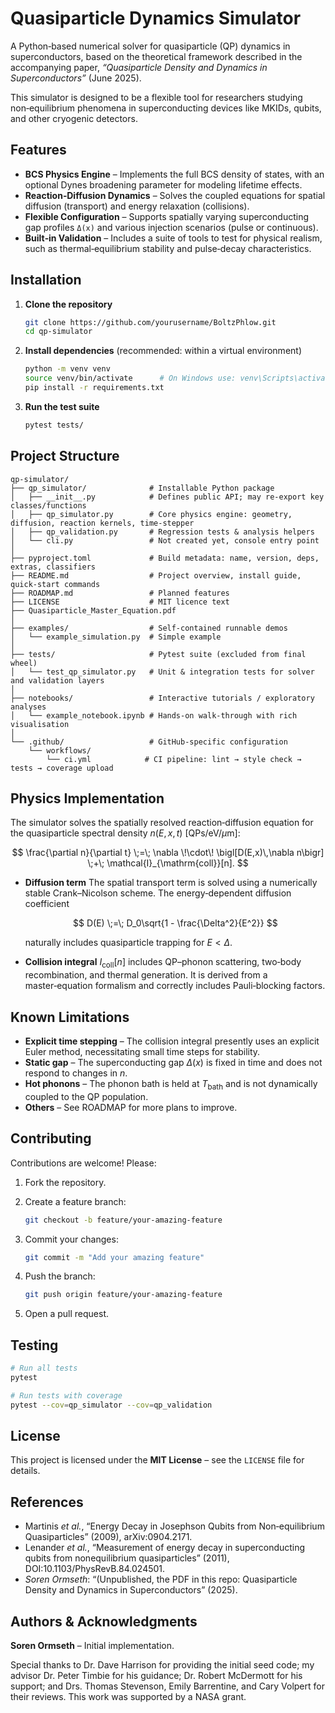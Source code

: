 # Quasiparticle Dynamics Simulator

A Python‑based numerical solver for quasiparticle (QP) dynamics in superconductors, based on the theoretical framework described in the accompanying paper, *“Quasiparticle Density and Dynamics in Superconductors”* (June 2025).

This simulator is designed to be a flexible tool for researchers studying non‑equilibrium phenomena in superconducting devices like MKIDs, qubits, and other cryogenic detectors.

## Features

* **BCS Physics Engine** – Implements the full BCS density of states, with an optional Dynes broadening parameter for modeling lifetime effects.
* **Reaction‑Diffusion Dynamics** – Solves the coupled equations for spatial diffusion (transport) and energy relaxation (collisions).
* **Flexible Configuration** – Supports spatially varying superconducting gap profiles `Δ(x)` and various injection scenarios (pulse or continuous).
* **Built‑in Validation** – Includes a suite of tools to test for physical realism, such as thermal‑equilibrium stability and pulse‑decay characteristics.

## Installation

1. **Clone the repository**

   ```bash
   git clone https://github.com/yourusername/BoltzPhlow.git
   cd qp-simulator
   ```

2. **Install dependencies** (recommended: within a virtual environment)

   ```bash
   python -m venv venv
   source venv/bin/activate      # On Windows use: venv\Scripts\activate
   pip install -r requirements.txt
   ```

3. **Run the test suite**

   ```bash
   pytest tests/
   ```

## Project Structure

```text
qp-simulator/
├── qp_simulator/              # Installable Python package
│   ├── __init__.py            # Defines public API; may re-export key classes/functions
│   ├── qp_simulator.py        # Core physics engine: geometry, diffusion, reaction kernels, time-stepper
│   ├── qp_validation.py       # Regression tests & analysis helpers
│   └── cli.py                 # Not created yet, console entry point
│
├── pyproject.toml             # Build metadata: name, version, deps, extras, classifiers
├── README.md                  # Project overview, install guide, quick-start commands
├── ROADMAP.md                 # Planned features
├── LICENSE                    # MIT licence text
├── Quasiparticle_Master_Equation.pdf
│
├── examples/                  # Self-contained runnable demos
│   └── example_simulation.py  # Simple example
│
├── tests/                     # Pytest suite (excluded from final wheel)
│   └── test_qp_simulator.py   # Unit & integration tests for solver and validation layers
│
├── notebooks/                 # Interactive tutorials / exploratory analyses
│   └── example_notebook.ipynb # Hands-on walk-through with rich visualisation
│
└── .github/                   # GitHub-specific configuration
    └── workflows/
        └── ci.yml            # CI pipeline: lint → style check → tests → coverage upload
```


## Physics Implementation

The simulator solves the spatially resolved reaction‑diffusion equation for the quasiparticle spectral density $n(E,x,t)$ \[$\text{QPs}/\mathrm{eV}/\mu\text{m}$]:

$$
\frac{\partial n}{\partial t} \;=\; \nabla \!\cdot\! \bigl[D(E,x)\,\nabla n\bigr] \;+\; \mathcal{I}_{\mathrm{coll}}[n].
$$

* **Diffusion term**
  The spatial transport term is solved using a numerically stable Crank–Nicolson scheme. The energy‑dependent diffusion coefficient

  $$
  D(E) \;=\; D_0\sqrt{1 - \frac{\Delta^2}{E^2}}
  $$

  naturally includes quasiparticle trapping for $E < \Delta$.

* **Collision integral**
  $I_{\mathrm{coll}}[n]$ includes QP–phonon scattering, two‑body recombination, and thermal generation. It is derived from a master‑equation formalism and correctly includes Pauli‑blocking factors.

## Known Limitations

* **Explicit time stepping** – The collision integral presently uses an explicit Euler method, necessitating small time steps for stability.
* **Static gap** – The superconducting gap $\Delta(x)$ is fixed in time and does not respond to changes in $n$.
* **Hot phonons** – The phonon bath is held at $T_\text{bath}$ and is not dynamically coupled to the QP population.
* **Others** – See ROADMAP for more plans to improve.

## Contributing

Contributions are welcome! Please:

1. Fork the repository.

2. Create a feature branch:

   ```bash
   git checkout -b feature/your-amazing-feature
   ```

3. Commit your changes:

   ```bash
   git commit -m "Add your amazing feature"
   ```

4. Push the branch:

   ```bash
   git push origin feature/your-amazing-feature
   ```

5. Open a pull request.

## Testing

```bash
# Run all tests
pytest

# Run tests with coverage
pytest --cov=qp_simulator --cov=qp_validation
```

## License

This project is licensed under the **MIT License** – see the `LICENSE` file for details.

## References

* Martinis *et al.*, “Energy Decay in Josephson Qubits from Non‑equilibrium Quasiparticles” (2009), arXiv:0904.2171.
* Lenander *et al.*, “Measurement of energy decay in superconducting qubits from nonequilibrium quasiparticles” (2011), DOI:10.1103/PhysRevB.84.024501.
* *Soren Ormseth*: “(Unpublished, the PDF in this repo: Quasiparticle Density and Dynamics in Superconductors” (2025).

## Authors & Acknowledgments

**Soren Ormseth** – Initial implementation.

Special thanks to Dr. Dave Harrison for providing the initial seed code; my advisor Dr. Peter Timbie for his guidance; Dr. Robert McDermott for his support; and Drs. Thomas Stevenson, Emily Barrentine, and Cary Volpert for their reviews. This work was supported by a NASA grant.

```python

```
